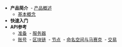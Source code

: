 - **产品简介**
  - [产品概述](/introduction/summary)
  - [基本概念](/introduction/concept)
- **快速入门**
- **API参考**
  - [准备](/apis/prepare)
  - [服务器](/apis/nis)
  - [账号](/apis/account)
  - [区块链](/apis/blockchain)
  - [节点](/apis/node)
  - [命名空间与马赛克](/apis/namespace_mosaics)
  - [交易](/apis/transaction)
